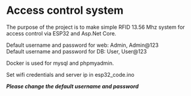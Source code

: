 # Access control system

The purpose of the project is to make simple RFID 13.56 Mhz system for access control via ESP32 and Asp.Net Core.

Default username and password for web: Admin, Admin@123\
Default username and password for DB: User, User@123

Docker is used for mysql and phpmyadmin.

Set wifi credentials and server ip in esp32_code.ino

**_Please change the default username and password_**
